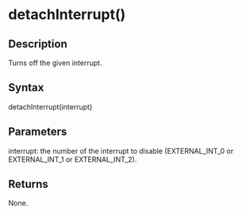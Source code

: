 # detachInterrupt() #

## Description ##
Turns off the given interrupt.

## Syntax ##
detachInterrupt(interrupt)

## Parameters ##
interrupt: the number of the interrupt to disable (EXTERNAL\_INT\_0 or EXTERNAL\_INT\_1 or EXTERNAL\_INT\_2).

## Returns ##
None.